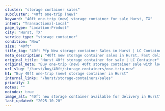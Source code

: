 ```yaml
---
cluster: "storage container sales"
subcluster: "40ft one-trip (new)"
keyword: "40ft one-trip (new) storage container for sale Hurst, TX"
intent: "Transactional-Local"
page_type: "Location-Product"
city: "Hurst, TX"
service_type: "storage container"
condition: "New"
size: "40ft"
title_tag: "40ft Pfp New storage container Sales in Hurst | LC Container"
meta_description: "40ft new storage container sales in Hurst. Fast delivery, competitive pricing. Serving storage containers area. Quote ID: E5C. Call (214) 524-4168 for your free quote today."
original_title: "Hurst 40ft storage container for sale | LC Container"
original_meta: "Buy one-trip (new) 40ft storage container sale with local delivery in Hurst, TX. LC Container — local Since 2003. Request a fast quote today."
url_slug: "/hurst/buy/40ft/storage-containers/one-trip-new"
h1: "Buy 40ft one-trip (new) storage container in Hurst"
internal_links: "/hurst/storage-containers/sales"
priority: 3
notes: ""
noindex: true
image_alt: "40ft new storage container available for delivery in Hurst"
last_updated: "2025-10-20"
---
```


<!-- TODO: Add unique city/inventory copy, images, and internal links here. -->
